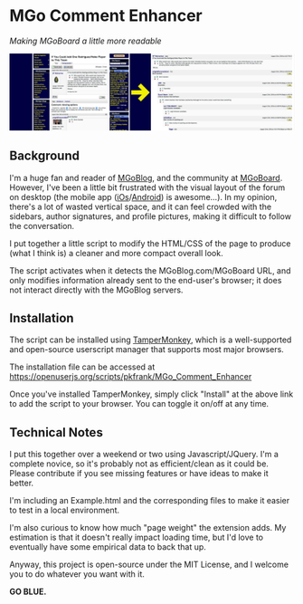 # MGo Comment Enhancer
*Making MGoBoard a little more readable*

![Comparison](comparison.png)

## Background
I'm a huge fan and reader of [MGoBlog](http://MGoBlog.com), and the community at [MGoBoard](http://mgoblog.com/mgoboard).  However, I've been a little bit frustrated with the visual layout of the forum on desktop (the mobile app ([iOs](https://itunes.apple.com/us/app/mgoblog-hd/id819662017?mt=8)/[Android](https://play.google.com/store/apps/details?id=com.atami.mgodroid&hl=en)) is awesome...).  In my opinion, there's a lot of wasted vertical space, and it can feel crowded with the sidebars, author signatures, and profile pictures, making it difficult to follow the conversation.

I put together a little script to modify the HTML/CSS of the page to produce (what I think is) a cleaner and more compact overall look.

The script activates when it detects the MGoBlog.com/MGoBoard URL, and only modifies information already sent to the end-user's browser; it does not interact directly with the MGoBlog servers.

## Installation
The script can be installed using [TamperMonkey](http://tampermonkey.net/), which is a well-supported and open-source userscript manager that supports most major browsers.

The installation file can be accessed at https://openuserjs.org/scripts/pkfrank/MGo_Comment_Enhancer

Once you've installed TamperMonkey, simply click "Install" at the above link to add the script to your browser.  You can toggle it on/off at any time.

## Technical Notes
I put this together over a weekend or two using Javascript/JQuery.  I'm a complete novice, so it's probably not as efficient/clean as it could be.  Please contribute if you see missing features or have ideas to make it better.

I'm including an Example.html and the corresponding files to make it easier to test in a local environment.

I'm also curious to know how much "page weight" the extension adds.  My estimation is that it doesn't really impact loading time, but I'd love to eventually have some empirical data to back that up.

Anyway, this project is open-source under the MIT License, and I welcome you to do whatever you want with it.

**GO BLUE.**
